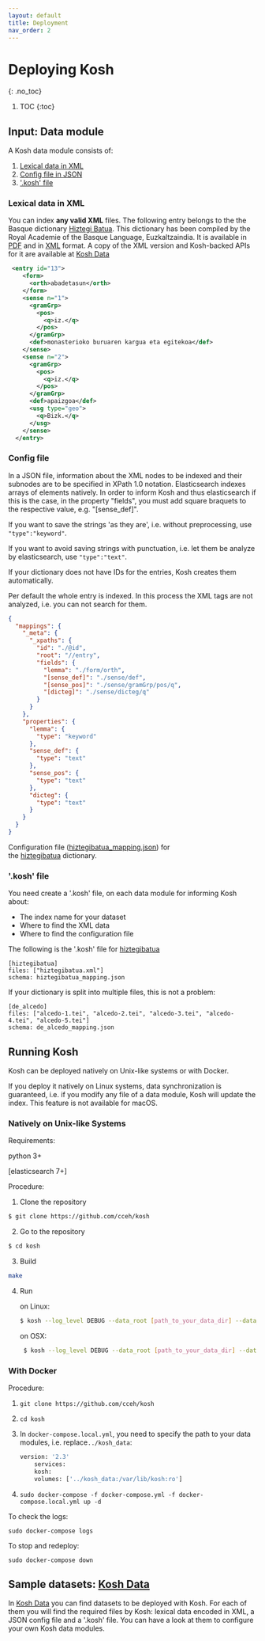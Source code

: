 ```yaml
---
layout: default
title: Deployment
nav_order: 2
---
```


# Deploying Kosh 
{: .no_toc}

1. TOC
{:toc}

## Input: Data module

A Kosh data module consists of: 
1.  [Lexical data in XML](#data_xml)
2.  [Config file in JSON](#config_json)
3. ['.kosh' file](#kosh_file)

### <a name="data_xml"></a>Lexical data in XML 
You can index **any valid XML** files. The following entry belongs to the the Basque dictionary [Hiztegi Batua](https://github.com/cceh/kosh_data/blob/master/hiztegibatua/hiztegibatua.xml).
This dictionary has been compiled by the Royal Academie of the Basque Language, Euzkaltzaindia. It is available in 
[PDF](http://www.euskaltzaindia.eus/dok/eaeb/hiztegibatua/hiztegibatua.pdf) and in [XML](http://www.euskaltzaindia.eus/dok/eaeb/hiztegibatua/hiztegibatua.xml) format. 
A copy of the XML version and Kosh-backed APIs for it are available at [Kosh Data](implementations/kosh_data.md)

```xml
 <entry id="13">
    <form>
      <orth>abadetasun</orth>
    </form>
    <sense n="1">
      <gramGrp>
        <pos>
          <q>iz.</q>
        </pos>
      </gramGrp>
      <def>monasterioko buruaren kargua eta egitekoa</def>
    </sense>
    <sense n="2">
      <gramGrp>
        <pos>
          <q>iz.</q>
        </pos>
      </gramGrp>
      <def>apaizgoa</def>
      <usg type="geo">
        <q>Bizk.</q>
      </usg>
    </sense>
  </entry>
``` 

### <a name="config_json"></a>Config file

In a JSON file, information about the XML nodes to be indexed and their subnodes are to be specified in XPath 1.0 notation.
Elasticsearch indexes arrays of elements natively. In order to inform Kosh and thus elasticsearch if this is the case, 
in the property "fields", you must add square braquets to the respective value, e.g. "[sense_def]".

 
If you want to save the strings 'as they are', i.e. without preprocessing, use `"type":"keyword"`.

If you want to avoid saving strings with punctuation, i.e. let them be analyze by elasticsearch, use `"type":"text"`.

If your dictionary does not have IDs for the entries, Kosh creates them automatically.

Per default the whole entry is indexed. In this process the XML tags are not analyzed, i.e. you can not search for them.  


```json
{
  "mappings": {
    "_meta": {
      "_xpaths": {
        "id": "./@id",
        "root": "//entry",
        "fields": {
          "lemma": "./form/orth",
          "[sense_def]": "./sense/def",
          "[sense_pos]": "./sense/gramGrp/pos/q",
          "[dicteg]": "./sense/dicteg/q"
        }
      }
    },
    "properties": {
      "lemma": {
        "type": "keyword"
      },
      "sense_def": {
        "type": "text"
      },
      "sense_pos": {
        "type": "text"
      },
      "dicteg": {
        "type": "text"
      }
    }
  }
}

```
Configuration file ([hiztegibatua_mapping.json](https://github.com/cceh/kosh_data/blob/master/hiztegibatua/hiztegibatua_mapping.json)) for  
the [hiztegibatua](https://github.com/cceh/kosh_data/blob/master/hiztegibatua/hiztegibatua.xml) dictionary.


### <a name="kosh_file"></a>'.kosh' file

You need create a '.kosh' file, on each data module for informing Kosh about:
+ The index name for your dataset
+ Where to find the XML data
+ Where to find the configuration file

The following is the '.kosh' file for [hiztegibatua](https://github.com/cceh/kosh_data/blob/master/hiztegibatua/hiztegibatua.xml)

```
[hiztegibatua]
files: ["hiztegibatua.xml"]
schema: hiztegibatua_mapping.json
```

If your dictionary is split into multiple files, this is not a problem:


```
[de_alcedo]
files: ["alcedo-1.tei", "alcedo-2.tei", "alcedo-3.tei", "alcedo-4.tei", "alcedo-5.tei"]
schema: de_alcedo_mapping.json
```

## Running Kosh

Kosh can be deployed natively on Unix-like systems or with Docker. 

If you deploy it natively on Linux systems, data synchronization is guaranteed, i.e. if you modify any file of a data module, Kosh will update the index. 
This feature is not available for macOS.

### Natively on Unix-like Systems

Requirements:

python 3+

[elasticsearch 7+]

Procedure:

1. Clone the repository
```bash
$ git clone https://github.com/cceh/kosh
```
2. Go to the repository
```bash
$ cd kosh
```
3. Build
```bash
make
```

4. Run

    on Linux: 
    ```bash
    $ kosh --log_level DEBUG --data_root [path_to_your_data_dir] --data_host localhost
    ```
   on OSX:  
   ```bash
    $ kosh --log_level DEBUG --data_root [path_to_your_data_dir] --data_host localhost --data_sync off
    ```

### With Docker

Procedure:

1.  `git clone https://github.com/cceh/kosh
`

2.  `cd kosh`

3.  In `docker-compose.local.yml`, you need to specify the path to your data modules, i.e. replace`../kosh_data`:    
   
    ``` dockerfile
    version: '2.3'
        services:
        kosh:
        volumes: ['../kosh_data:/var/lib/kosh:ro']
    ```


4. `sudo docker-compose -f docker-compose.yml -f docker-compose.local.yml up -d`


To check the logs:

`sudo docker-compose logs`

To stop and redeploy:

`sudo docker-compose down`

## Sample datasets: [Kosh Data](/implementations/kosh_data.md)

In [Kosh Data](/implementations/kosh_data.md) you can find datasets to be deployed with Kosh. 
For each of them you will find the required files by Kosh: lexical data encoded in XML, a JSON config file and a '.kosh' file.
You can have a look at them to configure your own Kosh data modules. 
  